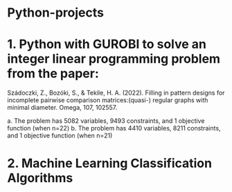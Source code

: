 # Python-projects

# 1. Python with GUROBI to solve an integer linear programming problem  from the paper: 
Szádoczki, Z., Bozóki, S., & Tekile, H. A. (2022). Filling in pattern designs for incomplete pairwise comparison matrices:(quasi-) regular graphs with minimal diameter. Omega, 107, 102557.

a. The problem has 5082 variables, 9493 constraints, and 1 objective function (when n=22)
b. The problem has 4410 variables, 8211 constraints, and 1 objective function (when n=21)

# 2.  Machine Learning Classification Algorithms

